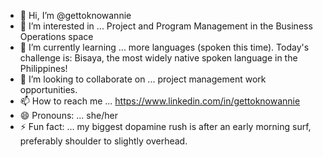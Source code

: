 - 👋 Hi, I’m @gettoknowannie
- 👀 I’m interested in ... Project and Program Management in the Business Operations space
- 🌱 I’m currently learning ... more languages (spoken this time). Today's challenge is: Bisaya, the most widely native spoken language in the Philippines!
- 💞️ I’m looking to collaborate on ... project management work opportunities. 
- 📫 How to reach me ... https://www.linkedin.com/in/gettoknowannie
- 😄 Pronouns: ... she/her
- ⚡ Fun fact: ... my biggest dopamine rush is after an early morning surf, preferably shoulder to slightly overhead.

<!---
gettoknowannie/gettoknowannie is a ✨ special ✨ repository because its `README.md` (this file) appears on your GitHub profile.
You can click the Preview link to take a look at your changes.
--->
